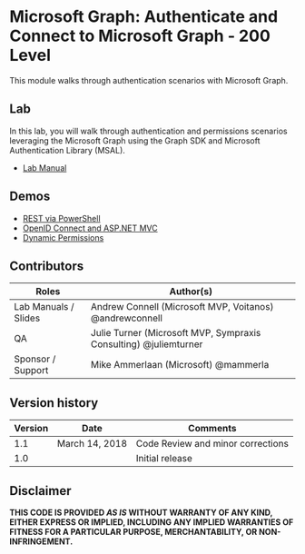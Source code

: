 # Microsoft Graph: Authenticate and Connect to Microsoft Graph - 200 Level

This module walks through authentication scenarios with Microsoft Graph.

## Lab

In this lab, you will walk through authentication and permissions scenarios leveraging the Microsoft Graph using the Graph SDK and Microsoft Authentication Library (MSAL).

- [Lab Manual](./Lab.md)

## Demos

- [REST via PowerShell](./Demos/01-rest-via-powershell)
- [OpenID Connect and ASP.NET MVC](./Demos/02-openid-connect)
- [Dynamic Permissions](./Demos/03-dynamic-permissions)

## Contributors
|        Roles         |                            Author(s)                             |
| -------------------- | ---------------------------------------------------------------- |
| Lab Manuals / Slides | Andrew Connell (Microsoft MVP, Voitanos) @andrewconnell          |
| QA                   | Julie Turner (Microsoft MVP, Sympraxis Consulting) @juliemturner |
| Sponsor / Support    | Mike Ammerlaan (Microsoft) @mammerla                             |

## Version history

| Version |      Date      |             Comments              |
| ------- | -------------- | --------------------------------- |
| 1.1     | March 14, 2018 | Code Review and minor corrections |
| 1.0     |                | Initial release                   |

## Disclaimer

**THIS CODE IS PROVIDED *AS IS* WITHOUT WARRANTY OF ANY KIND, EITHER EXPRESS OR IMPLIED, INCLUDING ANY IMPLIED WARRANTIES OF FITNESS FOR A PARTICULAR PURPOSE, MERCHANTABILITY, OR NON-INFRINGEMENT.**